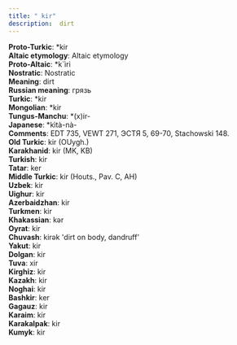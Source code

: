 ```yaml
---
title: " kir"
description:  dirt
---
```


<strong>Proto-Turkic</strong>:  *kir<br>
<strong>Altaic etymology</strong>:  Altaic etymology<br>
<strong> Proto-Altaic</strong>:  *k`ìri<br>
<strong>Nostratic</strong>:  Nostratic<br>
<strong>Meaning</strong>:  dirt<br>
<strong>Russian meaning</strong>:  грязь<br>
<strong>Turkic</strong>:  *kir<br>
<strong>Mongolian</strong>:  *kir<br>
<strong>Tungus-Manchu</strong>:  *(x)ir-<br>
<strong>Japanese</strong>:  *kìtà-nà-<br>
<strong>Comments</strong>:  EDT 735, VEWT 271, ЭСТЯ 5, 69-70, Stachowski 148.<br>
<strong>Old Turkic</strong>:  kir (OUygh.)<br>
<strong>Karakhanid</strong>:  kir (MK, KB)<br>
<strong>Turkish</strong>:  kir<br>
<strong>Tatar</strong>:  ker<br>
<strong>Middle Turkic</strong>:  kir (Houts., Pav. C, AH)<br>
<strong>Uzbek</strong>:  kir<br>
<strong>Uighur</strong>:  kir<br>
<strong>Azerbaidzhan</strong>:  kir<br>
<strong>Turkmen</strong>:  kir<br>
<strong>Khakassian</strong>:  kǝr<br>
<strong>Oyrat</strong>:  kir<br>
<strong>Chuvash</strong>:  kirǝk 'dirt on body, dandruff'<br>
<strong>Yakut</strong>:  kir<br>
<strong>Dolgan</strong>:  kir<br>
<strong>Tuva</strong>:  xir<br>
<strong>Kirghiz</strong>:  kir<br>
<strong>Kazakh</strong>:  kir<br>
<strong>Noghai</strong>:  kir<br>
<strong>Bashkir</strong>:  ker<br>
<strong>Gagauz</strong>:  kir<br>
<strong>Karaim</strong>:  kir<br>
<strong>Karakalpak</strong>:  kir<br>
<strong>Kumyk</strong>:  kir<br>


